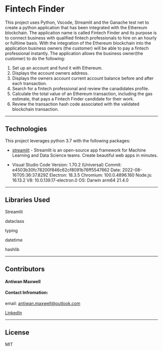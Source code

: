# Fintech Finder


This project uses Python, Vscode, Streamlit and the Ganache test net to create a python application that has been integrated with the Ethereum blockchain. The application name is called Fintech Finder and its purpose is to connect business with qualified fintech professionals to hire on an hourly or fulltime basis. With the integration of the Ethereum blockchain into the application business owners (the customer) will be able to pay a fintech professional instantly. The application allows the business owner(the customer) to do the following:


1) Set up an account and fund it with Ethereum.
2) Displays the account owners address.
3) Displays the owners account current account balance before and after each transaction.
4) Search for a fintech professional and review the canadidates profile.
5) Calculate the total value of an Ethereum transaction, including the gas estimate, that pays a Fintech Finder candidate for their work.
6) Review the transaction hash code associated with the validated blockchain transaction.

---


## Technologies

This project leverages python 3.7 with the following packages:

* [streamlit](https://streamlit.io/) - Streamlit is an open-source app framework for Machine Learning and Data Science teams. Create beautiful web apps in minutes.

* Visual Studio Code Version: 1.70.2 (Universal)
Commit: e4503b30fc78200f846c62cf8091b76ff5547662
Date: 2022-08-16T05:36:37.829Z
Electron: 18.3.5
Chromium: 100.0.4896.160
Node.js: 16.13.2
V8: 10.0.139.17-electron.0
OS: Darwin arm64 21.4.0

---


## Libraries Used
 

Streamlit

dataclass

typing

datetime

hashlib


---

## Contributors

#### Antiwan Maxwell
#### Contact Infromation:

email: antiwan.maxwell@outlook.com

[LinkedIn](https://www.linkedin.com/in/antiwan-maxwell-205a11233/)


---


## License

MIT
